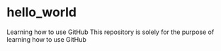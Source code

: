 # hello_world
Learning how to use GitHub
This repository is solely for the purpose of learning how to use GitHub
